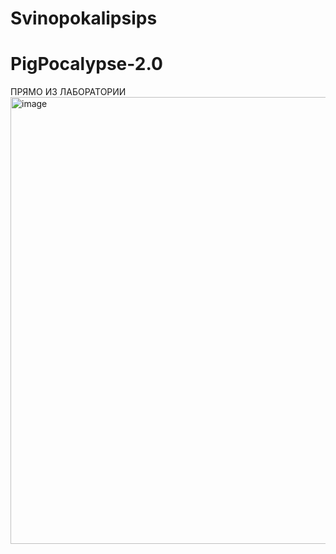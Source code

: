# Svinopokalipsips
# PigPocalypse-2.0
ПРЯМО ИЗ ЛАБОРАТОРИИ
<img width="1279" height="715" alt="image" src="https://github.com/user-attachments/assets/5de5c124-5258-4a9b-9cd4-bd026a618ec0" />
